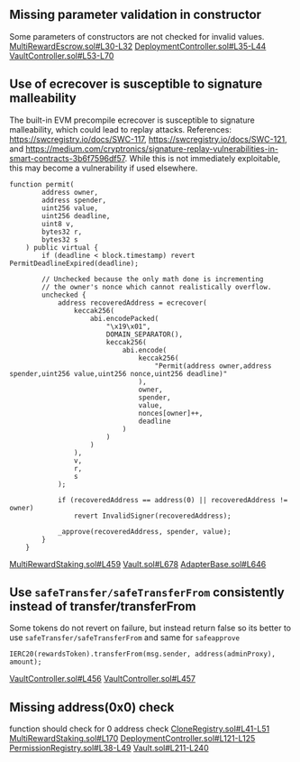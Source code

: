 ## Missing parameter validation in constructor
Some parameters of constructors are not checked for invalid values.
[MultiRewardEscrow.sol#L30-L32](https://github.com/code-423n4/2023-01-popcorn/blob/main/src/utils/MultiRewardEscrow.sol#L30-L32)
[DeploymentController.sol#L35-L44](https://github.com/code-423n4/2023-01-popcorn/blob/main/src/vault/DeploymentController.sol#L35-L44)
[VaultController.sol#L53-L70](https://github.com/code-423n4/2023-01-popcorn/blob/main/src/vault/VaultController.sol#L53-L70)

## Use of ecrecover is susceptible to signature malleability
The built-in EVM precompile ecrecover is susceptible to signature malleability, which could lead to replay attacks. References: https://swcregistry.io/docs/SWC-117, https://swcregistry.io/docs/SWC-121, and https://medium.com/cryptronics/signature-replay-vulnerabilities-in-smart-contracts-3b6f7596df57. While this is not immediately exploitable, this may become a vulnerability if used elsewhere.   
```
function permit(
        address owner,
        address spender,
        uint256 value,
        uint256 deadline,
        uint8 v,
        bytes32 r,
        bytes32 s
    ) public virtual {
        if (deadline < block.timestamp) revert PermitDeadlineExpired(deadline);

        // Unchecked because the only math done is incrementing
        // the owner's nonce which cannot realistically overflow.
        unchecked {
            address recoveredAddress = ecrecover(
                keccak256(
                    abi.encodePacked(
                        "\x19\x01",
                        DOMAIN_SEPARATOR(),
                        keccak256(
                            abi.encode(
                                keccak256(
                                    "Permit(address owner,address spender,uint256 value,uint256 nonce,uint256 deadline)"
                                ),
                                owner,
                                spender,
                                value,
                                nonces[owner]++,
                                deadline
                            )
                        )
                    )
                ),
                v,
                r,
                s
            );

            if (recoveredAddress == address(0) || recoveredAddress != owner)
                revert InvalidSigner(recoveredAddress);

            _approve(recoveredAddress, spender, value);
        }
    }
```
[MultiRewardStaking.sol#L459](https://github.com/code-423n4/2023-01-popcorn/blob/main/src/utils/MultiRewardStaking.sol#L459)
[Vault.sol#L678](https://github.com/code-423n4/2023-01-popcorn/blob/main/src/vault/Vault.sol#L678)
[AdapterBase.sol#L646](https://github.com/code-423n4/2023-01-popcorn/blob/main/src/vault/adapter/abstracts/AdapterBase.sol#L646)

## Use `safeTransfer/safeTransferFrom` consistently instead of transfer/transferFrom
Some tokens do not revert on failure, but instead return false so its better to use `safeTransfer/safeTransferFrom` and same for  `safeapprove`
```
IERC20(rewardsToken).transferFrom(msg.sender, address(adminProxy), amount);
```
[VaultController.sol#L456](https://github.com/code-423n4/2023-01-popcorn/blob/main/src/vault/VaultController.sol#L456)
[VaultController.sol#L457](https://github.com/code-423n4/2023-01-popcorn/blob/main/src/vault/VaultController.sol#L457)

## Missing address(0x0) check
function should check for 0 address check
[CloneRegistry.sol#L41-L51](https://github.com/code-423n4/2023-01-popcorn/blob/main/src/vault/CloneRegistry.sol#L41-L51)
[MultiRewardStaking.sol#L170](https://github.com/code-423n4/2023-01-popcorn/blob/main/src/utils/MultiRewardStaking.sol#L170)
[DeploymentController.sol#L121-L125](https://github.com/code-423n4/2023-01-popcorn/blob/main/src/vault/DeploymentController.sol#L121-L125)
[PermissionRegistry.sol#L38-L49](https://github.com/code-423n4/2023-01-popcorn/blob/main/src/vault/PermissionRegistry.sol#L38-L49)
[Vault.sol#L211-L240](https://github.com/code-423n4/2023-01-popcorn/blob/main/src/vault/Vault.sol#L211-L240)
[]()
[]()
[]()
[]()
[]()
[]()
[]()
